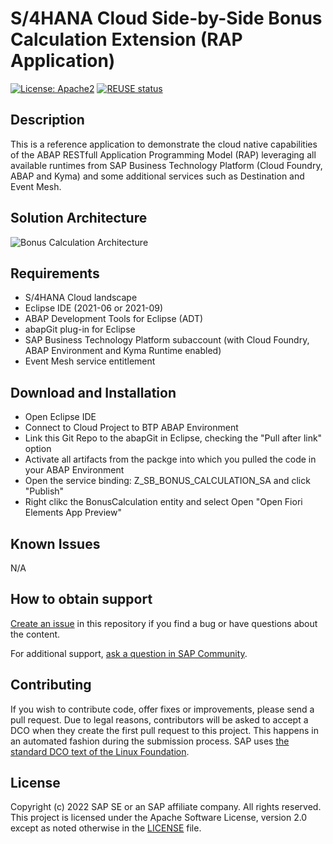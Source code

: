 # S/4HANA Cloud Side-by-Side Bonus Calculation Extension (RAP Application)
[![License: Apache2](https://img.shields.io/badge/License-Apache2-green.svg)](https://opensource.org/licenses/Apache-2.0)
[![REUSE status](https://api.reuse.software/badge/github.com/SAP-samples/btp-abap-cna)](https://api.reuse.software/info/github.com/SAP-samples/btp-abap-cna)

## Description
This is a reference application to demonstrate the cloud native capabilities of the ABAP RESTfull Application Programming Model (RAP) leveraging all available runtimes from SAP Business Technology Platform (Cloud Foundry, ABAP and Kyma) and some additional services such as Destination and Event Mesh.

## Solution Architecture
![Bonus Calculation Architecture](https://i.imgur.com/WMIyTh8.png "Bonus Calculation Architecture")

## Requirements
* S/4HANA Cloud landscape
* Eclipse IDE (2021-06 or 2021-09)
* ABAP Development Tools for Eclipse (ADT)
* abapGit plug-in for Eclipse
* SAP Business Technology Platform subaccount (with Cloud Foundry, ABAP Environment and Kyma Runtime enabled)
* Event Mesh service entitlement

## Download and Installation
* Open Eclipse IDE
* Connect to Cloud Project to BTP ABAP Environment
* Link this Git Repo to the abapGit in Eclipse, checking the "Pull after link" option
* Activate all artifacts from the packge into which you pulled the code in your ABAP Environment
* Open the service binding: Z_SB_BONUS_CALCULATION_SA and click "Publish"
* Right clikc the BonusCalculation entity and select Open "Open Fiori Elements App Preview"

## Known Issues
N/A

## How to obtain support
[Create an issue](https://github.com/SAP-samples/btp-abap-cna/issues) in this repository if you find a bug or have questions about the content.
 
For additional support, [ask a question in SAP Community](https://answers.sap.com/questions/ask.html).

## Contributing
If you wish to contribute code, offer fixes or improvements, please send a pull request. Due to legal reasons, contributors will be asked to accept a DCO when they create the first pull request to this project. This happens in an automated fashion during the submission process. SAP uses [the standard DCO text of the Linux Foundation](https://developercertificate.org/).

## License
Copyright (c) 2022 SAP SE or an SAP affiliate company. All rights reserved. This project is licensed under the Apache Software License, version 2.0 except as noted otherwise in the [LICENSE](LICENSES/Apache-2.0.txt) file.
